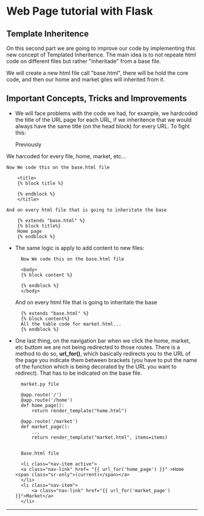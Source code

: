 # **Web Page tutorial with Flask**
## Template Inheritence

On this second part we are going to improve our code by implementing this new concept of Templated Inheritence. The main idea is to not repeate html code on different files but rather "inheritade" from a base file.

We will create a new html file call "base.html", there will be hold the core code, and then our home and market giles will inherited from it.

## Important Concepts, Tricks and Improvements

- We will face problems with the code we had, for example, we hardcoded the title of the URL page for each URL, if we inheritence that we would always have the same title (on the head block) for every URL. To fight this:

    Previously
        <title>
        HomePage/MarketPage
        </title>

We harcoded for every file, home, market, etc...

    Now We code this on the base.html file

        <title>
        {% block title %}
            
        {% endblock %}
        </title>
    
    And on every html file that is going to inheritate the base

        {% extends "base.html" %} 
        {% block title%}
        Home page
        {% endblock %}
    
- The same logic is apply to add content to new files:
    
        Now We code this on the base.html file

        <body>
        {% block content %}
            
        {% endblock %}
        </body>
    
    And on every html file that is going to inheritate the base

        {% extends "base.html" %} 
        {% block content%}
        All the table code for market.html...
        {% endblock %}

- One last thing, on the navigation bar when we click the home, market, etc buttom we are not being redirected to those routes. There is a method to do so, **url_for()**, which basically redirects you to the URL of the page you indicate them between brackets (you have to put the name of the function which is being decorated by the URL you want to redirect). That has to be indicated on the base file.
    
        market.py file

        @app.route('/')
        @app.route('/home') 
        def home_page():
            return render_template("home.html")

        @app.route('/market') 
        def market_page():
            ...
            return render_template("market.html", items=items)


        Base.html file

        <li class="nav-item active"> 
        <a class="nav-link" href= "{{ url_for('home_page') }}" >Home <span class="sr-only">(current)</span></a> 
        </li>
        <li class="nav-item">
            <a class="nav-link" href="{{ url_for('market_page') }}">Market</a> 
        </li>

---




